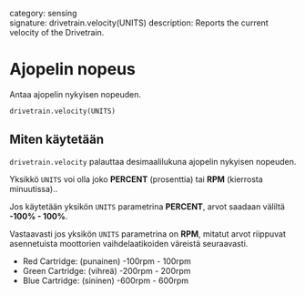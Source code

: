 category: sensing  
signature: drivetrain.velocity(UNITS)
description: Reports the current velocity of the Drivetrain.

# Ajopelin nopeus
 
Antaa ajopelin nykyisen nopeuden.

```python
drivetrain.velocity(UNITS)
```

## Miten käytetään

`drivetrain.velocity` palauttaa desimaalilukuna ajopelin nykyisen nopeuden.

Yksikkö `UNITS` voi olla joko **PERCENT** (prosenttia) tai **RPM** (kierrosta minuutissa)..

Jos käytetään yksikön `UNITS` parametrina **PERCENT**, arvot saadaan väliltä **-100% - 100%**.

Vastaavasti jos yksikön `UNITS` parametrina on **RPM**, mitatut arvot riippuvat asennetuista moottorien vaihdelaatikoiden väreistä seuraavasti.

* Red Cartridge: (punainen) -100rpm - 100rpm
* Green Cartridge: (vihreä) -200rpm - 200rpm
* Blue Cartridge: (sininen) -600rpm - 600rpm

<advanced>
</advanced>
